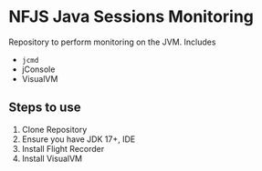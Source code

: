 # NFJS Java Sessions Monitoring
Repository to perform monitoring on the JVM. Includes

* `jcmd`
* jConsole
* VisualVM 

## Steps to use

1. Clone Repository
2. Ensure you have JDK 17+, IDE
3. Install Flight Recorder
4. Install VisualVM 
